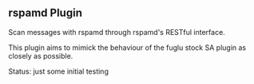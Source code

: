 rspamd Plugin
-------------

Scan messages with rspamd through rspamd's RESTful interface.

This plugin aims to mimick the behaviour of the fuglu stock SA plugin as closely as possible.

Status: just some initial testing